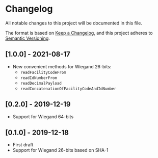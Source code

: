 # Changelog

All notable changes to this project will be documented in this file.

The format is based on [Keep a Changelog](https://keepachangelog.com/en/1.0.0/),
and this project adheres to [Semantic Versioning](https://semver.org/spec/v2.0.0.html).

## [1.0.0] - 2021-08-17

* New convenient methods for Wiegand 26-bits:
    * `readFacilityCodeFrom`
    * `readIdNumberFrom`
    * `readDecimalPayload`
    * `readConcatenationOfFacilityCodeAndIdNumber`

## [0.2.0] - 2019-12-19

* Support for Wiegand 64-bits

## [0.1.0] - 2019-12-18

* First draft
* Support for Wiegand 26-bits based on SHA-1